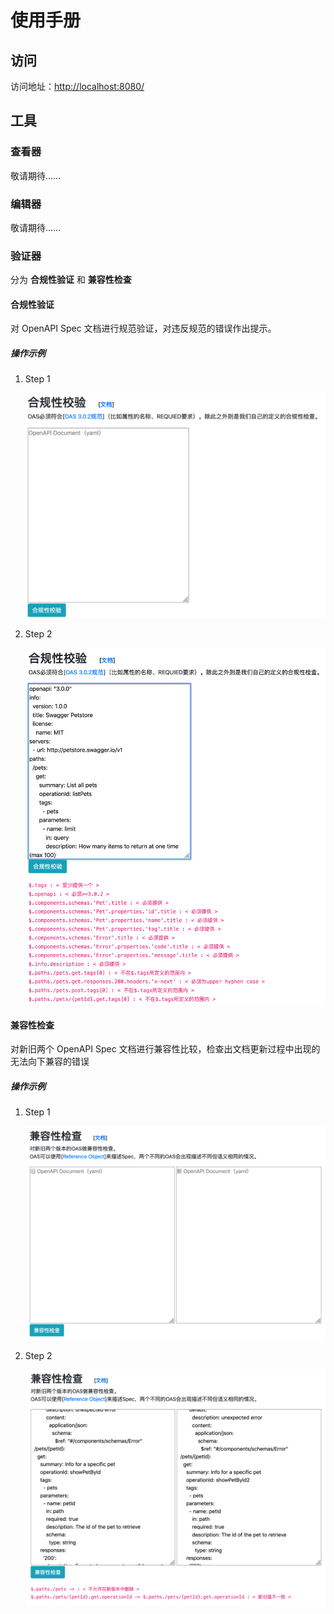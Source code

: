 # 使用手册




## 访问

访问地址：[http://localhost:8080/](http://localhost:8080/)



## 工具

### 查看器

敬请期待……



### 编辑器

敬请期待……



### 验证器

分为 **合规性验证** 和 **兼容性检查**

#### 合规性验证

对 OpenAPI Spec 文档进行规范验证，对违反规范的错误作出提示。



##### 操作示例

1. Step 1

   ![](./compliance-1.png)

2. Step 2

   ![](./compliance-2.png)



#### 兼容性检查

对新旧两个 OpenAPI Spec 文档进行兼容性比较，检查出文档更新过程中出现的无法向下兼容的错误


##### 操作示例

1. Step 1

   ![](./compatibility-1.png)

2. Step 2

   ![](./compatibility-2.png)

